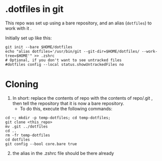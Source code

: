 # .dotfiles in git



This repo was set up using a bare repository, and an alias (`dotfiles`) to work with it .

Initially set up like this: 

```
git init --bare $HOME/dotfiles
echo "alias dotfiles='/usr/bin/git --git-dir=$HOME/dotfiles/ --work-tree=$HOME'" >> .zshrc
# Optional, if you don't want to see untracked files 
#dotfiles config --local status.showUntrackedFiles no
```

# Cloning


1. In short: replace the contents of repo with the contents of repo/.git , then tell the repository that it is now a bare repository.
	* To do this, execute the following commands:
```
cd ~; mkdir -p temp-dotfiles; cd temp-dotfiles; 
git clone <this_repo>
mv .git ../dotfiles 
cd ..
rm -fr temp-dotfiles 
cd dotfiles
git config --bool core.bare true

```
2. the alias in the .zshrc file should be there already
